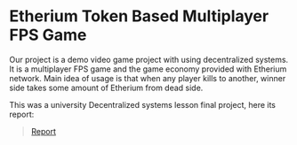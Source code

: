 # Etherium Token Based Multiplayer FPS Game
Our project is a demo video game project with using decentralized systems. It is a multiplayer
FPS game and the game economy provided with Etherium network. Main idea of usage is that
when any player kills to another, winner side takes some amount of Etherium from dead side. 

This was a university Decentralized systems lesson final project, here its report:
> [Report](report.pdf)
